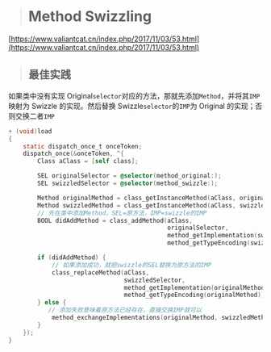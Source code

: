 > # Method Swizzling

[https://www.valiantcat.cn/index.php/2017/11/03/53.html](https://www.valiantcat.cn/index.php/2017/11/03/53.html)

> ## 最佳实践

如果类中没有实现 Original`selector`对应的方法，那就先添加`Method`，并将其`IMP`映射为 Swizzle 的实现。然后替换 Swizzle`selector`的`IMP`为 Original 的实现；否则交换二者`IMP`

```objectivec
+ (void)load
{
    static dispatch_once_t onceToken;
    dispatch_once(&onceToken, ^{
        Class aClass = [self class];

        SEL originalSelector = @selector(method_original:);
        SEL swizzledSelector = @selector(method_swizzle:);

        Method originalMethod = class_getInstanceMethod(aClass, originalSelector);
        Method swizzledMethod = class_getInstanceMethod(aClass, swizzledSelector);
        // 先在类中添加Method，SEL=原方法，IMP=swizzle的IMP
        BOOL didAddMethod = class_addMethod(aClass,
                                            originalSelector,
                                            method_getImplementation(swizzledMethod),
                                            method_getTypeEncoding(swizzledMethod));

        if (didAddMethod) {
            // 如果添加成功，就把swizzle的SEL替换为原方法的IMP
            class_replaceMethod(aClass,
                                swizzledSelector,
                                method_getImplementation(originalMethod),
                                method_getTypeEncoding(originalMethod));
        } else {
           // 添加失败意味着原方法已经存在，直接交换IMP就可以
            method_exchangeImplementations(originalMethod, swizzledMethod);
        }
    });
}
```



